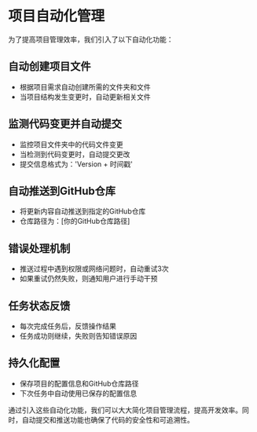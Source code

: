 # 项目自动化管理

为了提高项目管理效率，我们引入了以下自动化功能：

## 自动创建项目文件
- 根据项目需求自动创建所需的文件夹和文件
- 当项目结构发生变更时，自动更新相关文件

## 监测代码变更并自动提交
- 监控项目文件夹中的代码文件变更
- 当检测到代码变更时，自动提交更改
- 提交信息格式为：'Version + 时间戳'

## 自动推送到GitHub仓库
- 将更新内容自动推送到指定的GitHub仓库
- 仓库路径为：[你的GitHub仓库路径]

## 错误处理机制
- 推送过程中遇到权限或网络问题时，自动重试3次
- 如果重试仍然失败，则通知用户进行手动干预

## 任务状态反馈
- 每次完成任务后，反馈操作结果
- 任务成功则继续，失败则告知错误原因

## 持久化配置
- 保存项目的配置信息和GitHub仓库路径
- 下次任务中自动使用已保存的配置信息

通过引入这些自动化功能，我们可以大大简化项目管理流程，提高开发效率。同时，自动提交和推送功能也确保了代码的安全性和可追溯性。